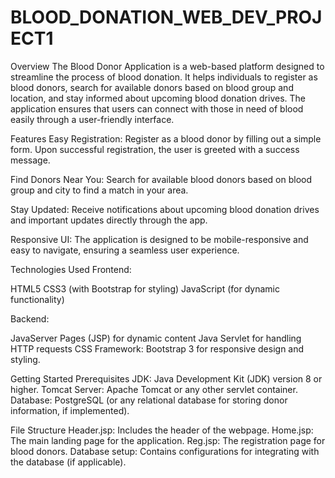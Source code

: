 # BLOOD_DONATION_WEB_DEV_PROJECT1

Overview
The Blood Donor Application is a web-based platform designed to streamline the process of blood donation. It helps individuals to register as blood donors, search for available donors based on blood group and location, and stay informed about upcoming blood donation drives. The application ensures that users can connect with those in need of blood easily through a user-friendly interface.

Features
Easy Registration:
Register as a blood donor by filling out a simple form. Upon successful registration, the user is greeted with a success message.

Find Donors Near You:
Search for available blood donors based on blood group and city to find a match in your area.

Stay Updated:
Receive notifications about upcoming blood donation drives and important updates directly through the app.

Responsive UI:
The application is designed to be mobile-responsive and easy to navigate, ensuring a seamless user experience.

Technologies Used
Frontend:

  HTML5
  CSS3 (with Bootstrap for styling)
  JavaScript (for dynamic functionality)

Backend:

  JavaServer Pages (JSP) for dynamic content
  Java Servlet for handling HTTP requests
  CSS Framework:
    Bootstrap 3 for responsive design and styling.

Getting Started
Prerequisites
  JDK: Java Development Kit (JDK) version 8 or higher.
  Tomcat Server: Apache Tomcat or any other servlet container.
  Database: PostgreSQL (or any relational database for storing donor information, if implemented).

File Structure
  Header.jsp: Includes the header of the webpage.
  Home.jsp: The main landing page for the application.
  Reg.jsp: The registration page for blood donors.
  Database setup: Contains configurations for integrating with the database (if applicable).
